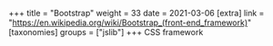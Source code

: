 +++
title = "Bootstrap"
weight = 33
date = 2021-03-06
[extra]
link = "https://en.wikipedia.org/wiki/Bootstrap_(front-end_framework)"
[taxonomies]
groups = ["jslib"]
+++
CSS framework

